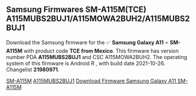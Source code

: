 <h2>Samsung Firmwares SM-A115M(TCE) A115MUBS2BUJ1/A115MOWA2BUH2/A115MUBS2BUJ1</h2>
Download the Samsung firmware for the ✅ <strong>Samsung Galaxy A11 </strong> ⭐ <strong>SM-A115M</strong> with product code <strong>TCE</strong> <strong> from Mexico</strong>. This firmware has version number PDA <strong>A115MUBS2BUJ1</strong> and CSC A115MOWA2BUH2. The operating system of this firmware is Android R , with build date 2021-10-26. Changelist <strong>21980971</strong>.


[SM-A115M](https://samfirm.shop/samsung/model/SM-A115M)
[A115MUBS2BUJ1](https://samfirm.shop/samsung/pda/A115MUBS2BUJ1)
[Download Firmware Samsung Galaxy A11 SM-A115M](https://samfirm.shop/samsung/firmware/468835)
